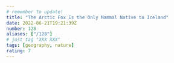 ```yaml
---
# remember to update!
title: "The Arctic Fox Is the Only Mammal Native to Iceland"
date: 2022-06-21T19:21:39Z
number: 128
aliases: ["/128"]
# just tag "XXX XXX"
tags: [geography, nature]
rating: 7
---
```

